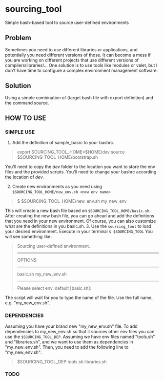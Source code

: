 # sourcing_tool
Simple bash-based tool to source user-defined environments

## Problem
Sometimes you need to use different libraries or applications, and potentially you need different versions of those. It can become a mess if you are working on different projects that use different versions of compilers/libraries/... One solution is to use tools like modules or valet, but I don't have time to configure a complex environment management software.

## Solution
Using a simple combination of (target bash file with export definition) and the command source.

## HOW TO USE

### SIMPLE USE
1. Add the definition of sample_basrc to your bashrc.

> export SOURCING_TOOL_HOME=$HOME/dev
> source $SOURCING_TOOL_HOME/bootstrap.sh

You'll need to copy the *dev* folder to the location you want to store the env files and the provided scripts. You'll need to change your bashrc according the location of *dev*.

2. Create new environments as you need using `$SOURCING_TOOL_HOME/new_env.sh <new env name>`

> $ $SOURCING_TOOL_HOME/new_env.sh my_new_env

This will create a new bash file based on `$SOURCING_TOOL_HOME/basic.sh`. After creating the new bash file, you can go ahead and add the definitions that you need in your new environment. Of course, you can also customize what are the definitions in you basic.sh.
3. Use the `sourcing_tool` to load your desired environment.
Execute in your terminal `$ $SOURCING_TOOL`
You will see something like:

> Sourcing user-defined environment. 
> *************************
> OPTIONS:
> *************************
> basic.sh
> my_new_env.sh
> *************************
> Please select env. default [basic.sh]: 

The script will wait for you to type the name of the file. Use the full name, e.g. "my_new_env.sh".

### DEPENDENCIES
Assuming you have your brand new "my_new_env.sh" file. To add dependencies to my_new_env.sh so that it sources other env files you can use the `$SOURCING_TOOL_DEP`. Assuming we have env files named "tools.sh" and "libraries.sh", and we want to use them as dependencies in "my_new_env.sh". Then, you need to add the following line to "my_new_env.sh":

> $SOURCING_TOOL_DEP tools.sh libraries.sh

### TODO

